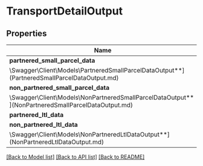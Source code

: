 # TransportDetailOutput

## Properties

Name | Type | Description | Notes
------------ | ------------- | ------------- | -------------
**partnered_small_parcel_data** | [**
\Swagger\Client\Models\PartneredSmallParcelDataOutput**](PartneredSmallParcelDataOutput.md) |  | [optional]
**non_partnered_small_parcel_data** | [**
\Swagger\Client\Models\NonPartneredSmallParcelDataOutput**](NonPartneredSmallParcelDataOutput.md) |  | [optional]
**partnered_ltl_data** | [**\Swagger\Client\Models\PartneredLtlDataOutput**](PartneredLtlDataOutput.md) |  | [optional]
**non_partnered_ltl_data** | [**
\Swagger\Client\Models\NonPartneredLtlDataOutput**](NonPartneredLtlDataOutput.md) |  | [optional]

[[Back to Model list]](../../README.md#documentation-for-models) [[Back to API list]](../../README.md#documentation-for-api-endpoints) [[Back to README]](../../README.md)

